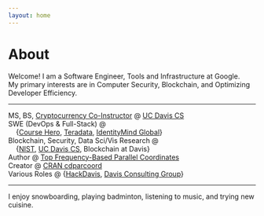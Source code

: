 ```yaml
---
layout: home
---
```

# About 

Welcome! I am a Software Engineer, Tools and Infrastructure at Google. <br>
My primary interests are in Computer Security, Blockchain, and Optimizing Developer Efficiency.<br>

---

MS, BS, [Cryptocurrency Co-Instructor](http://rylanschaeffer.github.io/resources/198FCourseSyllabus.pdf) @ [UC Davis CS](http://www.cs.ucdavis.edu)<br>
SWE (DevOps &amp; Full-Stack) @ <br>
&nbsp;&nbsp;&nbsp;&nbsp;{[Course Hero](https://www.coursehero.com), [Teradata](https://www.teradata.com), [IdentityMind Global](https://www.identitymindglobal.com)}<br>
Blockchain, Security, Data Sci/Vis Research @ <br>
&nbsp;&nbsp;&nbsp;&nbsp;{[NIST](https://www.nist.gov), [UC Davis CS](http://www.cs.ucdavis.edu), Blockchain at Davis}<br>
Author @ [Top Frequency-Based Parallel Coordinates](https://arxiv.org/abs/1709.00665)<br>
Creator @ [CRAN cdparcoord](https://CRAN.R-project.org/package=cdparcoord)<br>
Various Roles @ {[HackDavis](http://hackdavis.io/), [Davis Consulting Group](http://davisconsultinggroup.org)}<br>

---

I enjoy snowboarding, playing badminton, listening to music, and trying new cuisine. 
